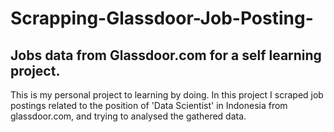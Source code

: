 # Scrapping-Glassdoor-Job-Posting-
Jobs data from Glassdoor.com for a self learning project.
----
This is my personal project to learning by doing. In this project I scraped job postings related to the position of 'Data Scientist' in Indonesia from glassdoor.com, and trying to analysed the gathered data.
